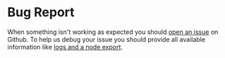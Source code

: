 # Bug Report

When something isn't working as expected you should [open an issue](https://github.com/zwave-js/zwavejs2mqtt/issues/new/choose) on Github. To help us debug your issue you should provide all available information like [logs and a node export](troubleshooting/generating-logs.md).

